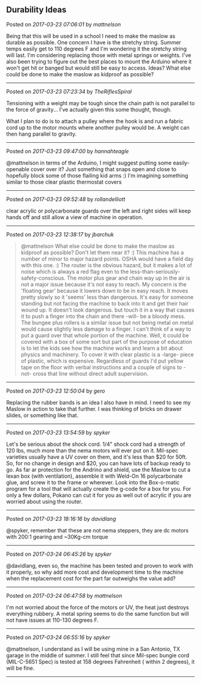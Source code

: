 ## Durability Ideas
Posted on *2017-03-23 07:06:01* by *mattnelson*

Being that this will be used in a school I need to make the maslow as durable as possible.  One concern I have is the stretchy string.  Summer temps easily get to 110 degrees F and I'm wondering it the stretchy string will last.  I'm considering replacing those with metal springs or weights.  I've also been trying to figure out the best places to mount the Arduino where it won't get hit or banged but would still be easy to access.  Ideas?  What else could be done to make the maslow as kidproof as possible?

---

Posted on *2017-03-23 07:23:34* by *TheRiflesSpiral*

Tensioning with a weight may be tough since the chain path is not parallel to the force of gravity... I've actually given this some thought, though.

What I plan to do is to attach a pulley where the hook is and run a fabric cord up to the motor mounts where another pulley would be. A weight can then hang parallel to gravity.

---

Posted on *2017-03-23 09:47:00* by *hannahteagle*

@mattnelson in terms of the Arduino, I might suggest putting some easily-openable cover over it? Just something that snaps open and close to hopefully block some of those flailing kid arms :) I'm imagining something similar to those clear plastic thermostat covers

---

Posted on *2017-03-23 09:52:48* by *rollandelliott*

clear acrylic or polycarbonate guards over the left and right sides will keep hands off and still allow a view of machine in operation.

---

Posted on *2017-03-23 12:38:17* by *jbarchuk*

> @mattnelson
> What else could be done to make the maslow as kidproof as possible?
Don't let them near it? :) This machine has a number of minor to major hazard points. OSHA would have a field day with this one. :)
The router is the obvious hazard, but it makes a lot of noise which is always a red flag even to the less-than-seriously-safety-conscious.
The motor plus gear and chain way up in the air is not a major issue because it's not easy to reach.
My concern is the 'floating gear' because it lowers down to be in easy reach. It moves pretty slowly so it 'seems' less than dangerous. It's easy for someone standing but not facing the machine to back into it and get their hair wound up. It doesn't look dangerous. but touch it in a way that causes it to push a finger into the chain and there -will- be a bloody mess. The bungee plus rollers is a similar issue but not being metal on metal would cause slightly less damage to a finger.
I can't think of a way to put a guard over that whole portion of the machine. Well, it could be covered with a box of some sort but part of the  purpose of education is to let the kids see how the machine works and learn a bit about physics and machinery. To cover it with clear plastic is a -large- piece of plastic, which is expensive.
Regardless of guards I'd put yellow tape on the floor with verbal instructions and a couple of signs to -not- cross that line without direct adult supervision.

---

Posted on *2017-03-23 12:50:04* by *gero*

Replacing the rubber bands is an idea I also have in mind. I need to see my Maslow in action to take that further. I was thinking of bricks on drawer slides, or something like that.

---

Posted on *2017-03-23 13:54:59* by *spyker*

Let's be serious about the shock cord. 1/4" shock cord had a strength of 120 lbs, much more than the nema motors will ever put on it. Mil-spec varieties usually have a UV cover on them, and it's less than $20 for 50ft. So, for no change in design and $20, you can have lots of backup ready to go.  As far  ar protection for the Andrino and shield, use the Maslow to cut a lexan box (with ventilation), assemble it with Weld-On 16 polycarbonate glue, and screw it to the frame or wherever. Look into the Box-o-matic program for a tool that will actually create the g-code for a box for you. For only a few dollars, Pokano can cut it for you as well out of acrylic if you are worried about using the router.

---

Posted on *2017-03-23 18:16:16* by *davidlang*

@spyker, remember that these are not nema steppers, they are dc motors with 200:1 gearing and ~30Kg-cm torque

---

Posted on *2017-03-24 06:45:26* by *spyker*

@davidlang, even so, the machine has been tested and proven to work with it properly, so why add more cost and development time to the machine when the replacement cost for the part far outweighs the value add?

---

Posted on *2017-03-24 06:47:58* by *mattnelson*

I'm not worried about the force of the motors or UV, the heat just destroys everything rubbery.   A metal spring seems to do the same function but will not have issues at 110-130 degrees F.

---

Posted on *2017-03-24 06:55:16* by *spyker*

@mattnelson, I understand as I will be using mine in a San Antonio, TX garage in the middle of summer. I still feel that since Mil-spec bungie cord (MIL-C-5651 Spec) is tested at 158 degrees Fahrenheit ( within 2 degrees), it will be fine.

---

